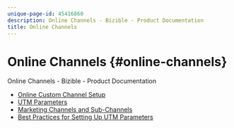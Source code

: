 ```yaml
---
unique-page-id: 45416860
description: Online Channels - Bizible - Product Documentation
title: Online Channels
---
```


# Online Channels {#online-channels}

Online Channels - Bizible - Product Documentation

* [Online Custom Channel Setup](online-channels/online-custom-channel-setup.md)
* [UTM Parameters](online-channels/utm-parameters.md)
* [Marketing Channels and Sub-Channels](online-channels/marketing-channels-and-sub-channels.md)
* [Best Practices for Setting Up UTM Parameters](online-channels/best-practices-for-setting-up-utm-parameters.md)

